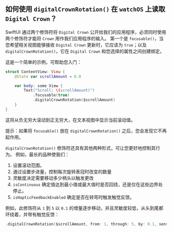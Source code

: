 如何使用 `digitalCrownRotation()` 在 `watchOS` 上读取 `Digital Crown`？
---

SwiftUI 通过两个修饰符将 `Digital Crown` 公开给我们的应用程序，必须同时使用两个修饰符才能将 `Crown` 用作我们应用程序的输入。 第一个是 `focusable()`，当您希望相关视图能够接收 `Digital Crown` 更新时，它应该为 `true`；以及 `digitalCrownRotation()`，它在 `Digital Crown` 和您选择的属性之间创建绑定。

这是一个简单的示例，可帮助您入门：

```swift
struct ContentView: View {
    @State var scrollAmount = 0.0

    var body: some View {
        Text("Scroll: \(scrollAmount)")
            .focusable(true)
            .digitalCrownRotation($scrollAmount)
    }
}
```

这将从负无穷大滚动到正无穷大，在文本视图中显示当前滚动值。

提示：如果将 `focusable()` 放在 `digitalCrownRotation()` 之后，您会发现它不再起作用。

`digitalCrownRotation()` 修饰符还具有其他两种形式，可让您更好地控制其行为。 例如，最长的品种使我们：

1. 设置滚动范围。
2. 通过设置步进量，控制每次旋转表冠时改变的数量
3. 灵敏度决定需要移动多少柄头以触发更改
4. `isContinuous` 确定值达到最小值或最大值时是否回绕，还是仅在这些边界处停止。
5. `isHapticFeedbackEnabled` 确定是否在转弯时触发触觉反馈。

例如，此修饰符从 `1` 到 `5` 以 `0.1` 的增量逐步移动，并且灵敏度较低，从头到尾都环绕着，并带有触觉反馈：

```swift
.digitalCrownRotation($scrollAmount, from: 1, through: 5, by: 0.1, sensitivity: .low, isContinuous: true, isHapticFeedbackEnabled: true)
```